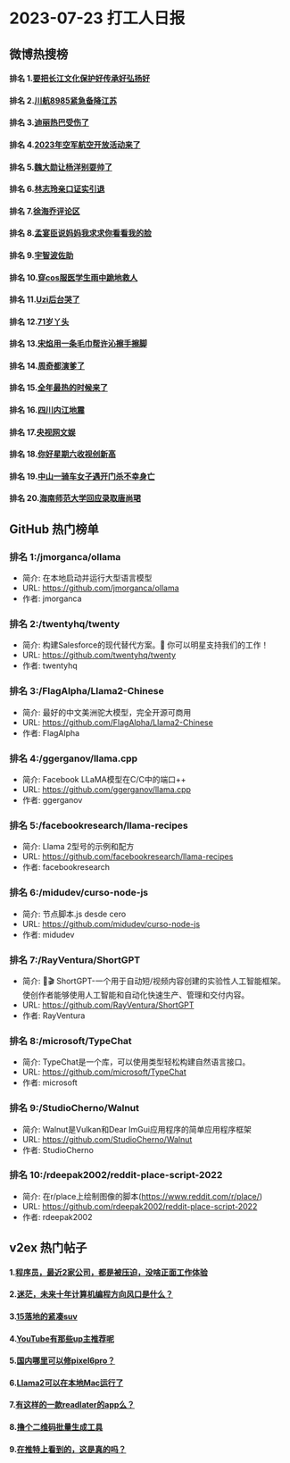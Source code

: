 # 2023-07-23 打工人日报


## 微博热搜榜

#### 排名 1.[要把长江文化保护好传承好弘扬好](https://s.weibo.com/weibo?q=要把长江文化保护好传承好弘扬好)
#### 排名 2.[川航8985紧急备降江苏](https://s.weibo.com/weibo?q=川航8985紧急备降江苏)
#### 排名 3.[迪丽热巴受伤了](https://s.weibo.com/weibo?q=迪丽热巴受伤了)
#### 排名 4.[2023年空军航空开放活动来了](https://s.weibo.com/weibo?q=2023年空军航空开放活动来了)
#### 排名 5.[魏大勋让杨洋别耍帅了](https://s.weibo.com/weibo?q=魏大勋让杨洋别耍帅了)
#### 排名 6.[林志玲亲口证实引退](https://s.weibo.com/weibo?q=林志玲亲口证实引退)
#### 排名 7.[徐海乔评论区](https://s.weibo.com/weibo?q=徐海乔评论区)
#### 排名 8.[孟宴臣说妈妈我求求你看看我的脸](https://s.weibo.com/weibo?q=孟宴臣说妈妈我求求你看看我的脸)
#### 排名 9.[宇智波佐助](https://s.weibo.com/weibo?q=宇智波佐助)
#### 排名 10.[穿cos服医学生雨中跪地救人](https://s.weibo.com/weibo?q=穿cos服医学生雨中跪地救人)
#### 排名 11.[Uzi后台哭了](https://s.weibo.com/weibo?q=Uzi后台哭了)
#### 排名 12.[71岁丫头](https://s.weibo.com/weibo?q=71岁丫头)
#### 排名 13.[宋焰用一条毛巾帮许沁擦手擦脚](https://s.weibo.com/weibo?q=宋焰用一条毛巾帮许沁擦手擦脚)
#### 排名 14.[周奇都演爹了](https://s.weibo.com/weibo?q=周奇都演爹了)
#### 排名 15.[全年最热的时候来了](https://s.weibo.com/weibo?q=全年最热的时候来了)
#### 排名 16.[四川内江地震](https://s.weibo.com/weibo?q=四川内江地震)
#### 排名 17.[央视网文娱](https://s.weibo.com/weibo?q=央视网文娱)
#### 排名 18.[你好星期六收视创新高](https://s.weibo.com/weibo?q=你好星期六收视创新高)
#### 排名 19.[中山一骑车女子遇开门杀不幸身亡](https://s.weibo.com/weibo?q=中山一骑车女子遇开门杀不幸身亡)
#### 排名 20.[海南师范大学回应录取唐尚珺](https://s.weibo.com/weibo?q=海南师范大学回应录取唐尚珺)
## GitHub 热门榜单

### 排名 1:/jmorganca/ollama
- 简介: 在本地启动并运行大型语言模型
- URL: https://github.com/jmorganca/ollama
- 作者: jmorganca 

### 排名 2:/twentyhq/twenty
- 简介: 构建Salesforce的现代替代方案。🌟 你可以明星支持我们的工作！
- URL: https://github.com/twentyhq/twenty
- 作者: twentyhq 

### 排名 3:/FlagAlpha/Llama2-Chinese
- 简介: 最好的中文美洲驼大模型，完全开源可商用
- URL: https://github.com/FlagAlpha/Llama2-Chinese
- 作者: FlagAlpha 

### 排名 4:/ggerganov/llama.cpp
- 简介: Facebook LLaMA模型在C/C中的端口++
- URL: https://github.com/ggerganov/llama.cpp
- 作者: ggerganov 

### 排名 5:/facebookresearch/llama-recipes
- 简介: Llama 2型号的示例和配方
- URL: https://github.com/facebookresearch/llama-recipes
- 作者: facebookresearch 

### 排名 6:/midudev/curso-node-js
- 简介: 节点脚本.js desde cero
- URL: https://github.com/midudev/curso-node-js
- 作者: midudev 

### 排名 7:/RayVentura/ShortGPT
- 简介: 🚀🎬 ShortGPT-一个用于自动短/视频内容创建的实验性人工智能框架。使创作者能够使用人工智能和自动化快速生产、管理和交付内容。
- URL: https://github.com/RayVentura/ShortGPT
- 作者: RayVentura 

### 排名 8:/microsoft/TypeChat
- 简介: TypeChat是一个库，可以使用类型轻松构建自然语言接口。
- URL: https://github.com/microsoft/TypeChat
- 作者: microsoft 

### 排名 9:/StudioCherno/Walnut
- 简介: Walnut是Vulkan和Dear ImGui应用程序的简单应用程序框架
- URL: https://github.com/StudioCherno/Walnut
- 作者: StudioCherno 

### 排名 10:/rdeepak2002/reddit-place-script-2022
- 简介: 在r/place上绘制图像的脚本(https://www.reddit.com/r/place/)
- URL: https://github.com/rdeepak2002/reddit-place-script-2022
- 作者: rdeepak2002 

## v2ex 热门帖子

#### 1.[程序员，最近2家公司，都是被压迫，没啥正面工作体验](https://www.v2ex.com/t/958924#reply8)
#### 2.[迷茫，未来十年计算机编程方向风口是什么？](https://www.v2ex.com/t/958923#reply6)
#### 3.[15落地的紧凑suv](https://www.v2ex.com/t/958922#reply4)
#### 4.[YouTube有那些up主推荐呢](https://www.v2ex.com/t/958926#reply2)
#### 5.[国内哪里可以修pixel6pro？](https://www.v2ex.com/t/958928#reply2)
#### 6.[Llama2可以在本地Mac运行了](https://www.v2ex.com/t/958929#reply2)
#### 7.[有这样的一款readlater的app么？](https://www.v2ex.com/t/958921#reply0)
#### 8.[撸个二维码批量生成工具](https://www.v2ex.com/t/958925#reply0)
#### 9.[在推特上看到的，这是真的吗？](https://www.v2ex.com/t/958930#reply0)


